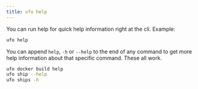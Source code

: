 ```yaml
---
title: ufo help
---
```


You can run help for quick help information right at the cli.  Example:

```sh
ufo help
```

You can append `help`, `-h` or `--help` to the end of any command to get more help information about that specific command.  These all work.

```sh
ufo docker build help
ufo ship --help
ufo ships -h
```
